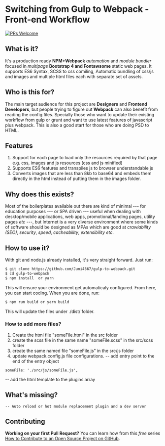# Switching from Gulp to Webpack - Front-end Workflow

[![PRs Welcome](https://img.shields.io/badge/PRs-welcome-brightgreen.svg?style=flat-square)](http://makeapullrequest.com) 

## What is it?

It's a production ready **NPM+Webpack** _automation_ and _module bundler_ focused in _multipage_ **Bootstrap 4 and Fontawsome** static web pages. It supports ES6 Syntax, SCSS to css comiling, Automatic bundling of css/js and images and multiple html files each with separate set of assets.

## Who is this for?

The main target audience for this project are **Designers** and **Frontend Developers**, but people trying to figure out **Webpack** can also benefit from reading the config files. Specially those who want to update their existing workflow from gulp or grunt and want to use latest features of javascript plus webpack. This is also a good start for those who are doing PSD to HTML.

## Features
1. Support for each page to load only the resources required by that page e.g. css, images and js resources (css and js minified)
2. Supports ES6 features and transpiles js to browser understandable js
3. Converts images that are less than 8kb to base64 and embeds them directly in the html instead of putting them in the images folder.

## Why does this exists?

Most of the boilerplates available out there are kind of minimal --- for education purposes --- or SPA driven --- useful when dealing with desktop/mobile applications, web apps, promotional/landing pages, utility pages _etc_  ---, but Internet is a very diverse environment where some kinds of software should be designed as MPAs which are good at _crawlability (SEO)_, _security_, _speed_, _cacheability_, _extensibility_ _etc_.

## How to use it?

With git and node.js already installed, it's very straight forward. Just run:

```sh
$ git clone https://github.com/Juni4567/gulp-to-webpack.git
$ cd gulp-to-webpack
$ npm install  or yarn
```

This will ensure your environment get automaticaly configured. From here, you can start coding. When you are done, run:

```sh
$ npm run build or yarn build
```

This will update the files under ./dist/ folder. 


### How to add more files?
1. Create the html file "someFile.html" in the src folder
2. create the scss file in the same name "someFile.scss" in the src/scss folder
3. create the same named file "someFile.js" in the src/js folder
4. update webpack.config.js file configurations.
	-- add entry point to the end of the entry object
```
someFile: './src/js/someFile.js',
```

-- add the html template to the plugins array

## What's missing?
	-- Auto reload or hot module replacement plugin and a dev server

## Contributing

**Working on your first Pull Request?** You can learn how from this *free* series [How to Contribute to an Open Source Project on GitHub](https://egghead.io/series/how-to-contribute-to-an-open-source-project-on-github).
